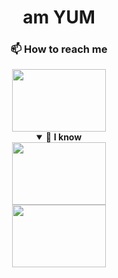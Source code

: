 <!---
- 👋 Hi, I’m @yumm-b612
- 👀 I’m interested in ...
- 🌱 I’m currently learning ...
- 💞️ I’m looking to collaborate on ...
-  ...
yumm-b612/yumm-b612 is a ✨ special ✨ repository because its `README.md` (this file) appears on your GitHub profile.
You can click the Preview link to take a look at your changes.
--->

<div align="center">
 <h1>am YUM</h1>
 <h3>📫 How to reach me</h3>
 <a href="https://discord.gg/NaXhwqWxV9"><img style="Padding: 0px; margin: 0px" width="150" height="100" src="https://discord.com/assets/e4923594e694a21542a489471ecffa50.svg"/></a>
<details open>
  <summary>👀 <b>I know</b></summary>
  <a href="https://archlinux.org/"><img style="Padding: 0px; margin: 0px" width="150" height="100" src="https://archlinux.org/static/logos/archlinux-logo-dark-90dpi.ebdee92a15b3.png"/></a>
  <br>
  <a href="https://www.python.org/"><img style="Padding: 0px; margin: 0px" width="150" height="100" src="https://www.python.org/static/img/python-logo.png"/></a>
</details>
</div>
